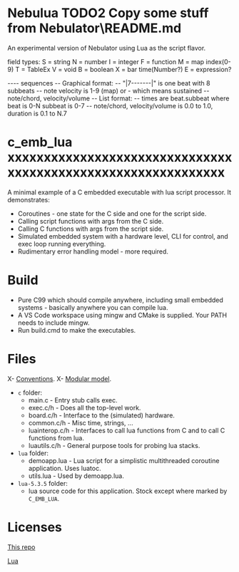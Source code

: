# Nebulua TODO2 Copy some stuff from Nebulator\README.md

An experimental version of Nebulator using Lua as the script flavor.

field types:
S = string
N = number
I = integer
F = function
M = map index(0-9)
T = TableEx
V = void
B = boolean
X = bar time(Number?)
E = expression?


---- sequences
-- Graphical format:
-- "|7-------|" is one beat with 8 subbeats
-- note velocity is 1-9 (map) or - which means sustained
-- note/chord, velocity/volume
-- List format:
-- times are beat.subbeat where beat is 0-N subbeat is 0-7
-- note/chord, velocity/volume is 0.0 to 1.0, duration is 0.1 to N.7



# c_emb_lua xxxxxxxxxxxxxxxxxxxxxxxxxxxxxxxxxxxxxxxxxxxxxxxxxxxxxxxxxxxxx
A minimal example of a C embedded executable with lua script processor.
It demonstrates:
- Coroutines - one state for the C side and one for the script side.
- Calling script functions with args from the C side.
- Calling C functions with args from the script side.
- Simulated embedded system with a hardware level, CLI for control, and exec loop running everything.
- Rudimentary error handling model - more required.

# Build
- Pure C99 which should compile anywhere, including small embedded systems - basically anywhere you can compile lua.
- A VS Code workspace using mingw and CMake is supplied. Your PATH needs to include mingw.
- Run build.cmd to make the executables.

# Files
X- [Conventions](https://github.com/cepthomas/c_bag_of_tricks/blob/master/CONVENTIONS.md).
X- [Modular model](https://github.com/cepthomas/c_modular).
- `c` folder:
    - main.c - Entry stub calls exec.
    - exec.c/h - Does all the top-level work.
    - board.c/h - Interface to the (simulated) hardware.
    - common.c/h - Misc time, strings, ...
    - luainterop.c/h - Interfaces to call lua functions from C and to call C functions from lua.
    - luautils.c/h - General purpose tools for probing lua stacks.
- `lua` folder:
    - demoapp.lua - Lua script for a simplistic multithreaded coroutine application. Uses luatoc.
    - utils.lua - Used by demoapp.lua.
- `lua-5.3.5` folder:
    - lua source code for this application. Stock except where marked by `C_EMB_LUA`.

# Licenses
[This repo](https://github.com/cepthomas/c-emb-lua/blob/master/LICENSE)

[Lua](https://github.com/cepthomas/c-emb-lua/blob/master/LUA-LICENSE)
